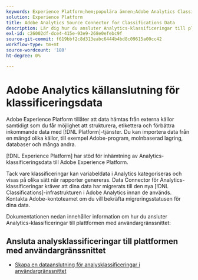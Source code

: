 ```yaml
---
keywords: Experience Platform;hem;populära ämnen;Adobe Analytics Classifications Source Connector
solution: Experience Platform
title: Adobe Analytics Source Connector for Classifications Data
description: Lär dig hur du ansluter Analytics-klassificeringar till plattformen med användargränssnittet
exl-id: c26002df-dce4-415e-93e9-268e0efebc9f
source-git-commit: f619bbf2c8d313eabc6444b4bd8c09615a00cc42
workflow-type: tm+mt
source-wordcount: '180'
ht-degree: 0%

---
```


# Adobe Analytics källanslutning för klassificeringsdata

Adobe Experience Platform tillåter att data hämtas från externa källor samtidigt som du får möjlighet att strukturera, etikettera och förbättra inkommande data med [!DNL Platform]-tjänster. Du kan importera data från en mängd olika källor, till exempel Adobe-program, molnbaserad lagring, databaser och många andra.

[!DNL Experience Platform] har stöd för inhämtning av Analytics-klassificeringsdata till Adobe Experience Platform.

Tack vare klassificeringar kan variabeldata i Analytics kategoriseras och visas på olika sätt när rapporter genereras. Data Connector för Analytics-klassificeringar kräver att dina data har migrerats till den nya [!DNL Classifications]-infrastrukturen i Adobe Analytics innan de används. Kontakta Adobe-kontoteamet om du vill bekräfta migreringsstatusen för dina data.

Dokumentationen nedan innehåller information om hur du ansluter Analytics-klassificeringar till plattformen med användargränssnittet:

## Ansluta analysklassificeringar till plattformen med användargränssnittet

- [Skapa en dataanslutning för analysklassificeringar i användargränssnittet](../../tutorials/ui/create/adobe-applications/classifications.md)
